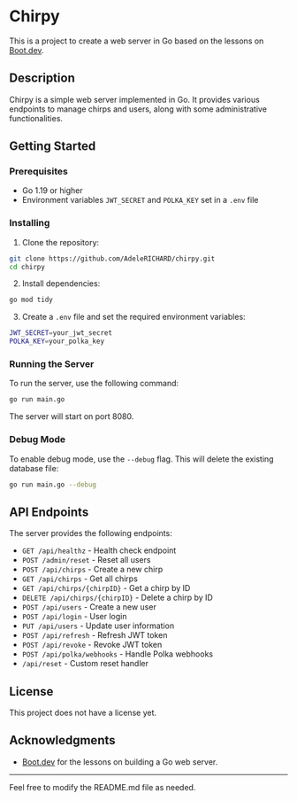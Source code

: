 # Chirpy

This is a project to create a web server in Go based on the lessons on [Boot.dev](https://www.boot.dev/lessons/861ada77-c583-42c8-a265-657f2c453103).

## Description

Chirpy is a simple web server implemented in Go. It provides various endpoints to manage chirps and users, along with some administrative functionalities.

## Getting Started

### Prerequisites

- Go 1.19 or higher
- Environment variables `JWT_SECRET` and `POLKA_KEY` set in a `.env` file

### Installing

1. Clone the repository:

```sh
git clone https://github.com/AdeleRICHARD/chirpy.git
cd chirpy
```

2. Install dependencies:

```sh
go mod tidy
```

3. Create a `.env` file and set the required environment variables:

```sh
JWT_SECRET=your_jwt_secret
POLKA_KEY=your_polka_key
```

### Running the Server

To run the server, use the following command:

```sh
go run main.go
```

The server will start on port 8080.

### Debug Mode

To enable debug mode, use the `--debug` flag. This will delete the existing database file:

```sh
go run main.go --debug
```

## API Endpoints

The server provides the following endpoints:

- `GET /api/healthz` - Health check endpoint
- `POST /admin/reset` - Reset all users
- `POST /api/chirps` - Create a new chirp
- `GET /api/chirps` - Get all chirps
- `GET /api/chirps/{chirpID}` - Get a chirp by ID
- `DELETE /api/chirps/{chirpID}` - Delete a chirp by ID
- `POST /api/users` - Create a new user
- `POST /api/login` - User login
- `PUT /api/users` - Update user information
- `POST /api/refresh` - Refresh JWT token
- `POST /api/revoke` - Revoke JWT token
- `POST /api/polka/webhooks` - Handle Polka webhooks
- `/api/reset` - Custom reset handler

## License

This project does not have a license yet.

## Acknowledgments

- [Boot.dev](https://www.boot.dev/lessons/861ada77-c583-42c8-a265-657f2c453103) for the lessons on building a Go web server.

---

Feel free to modify the README.md file as needed.